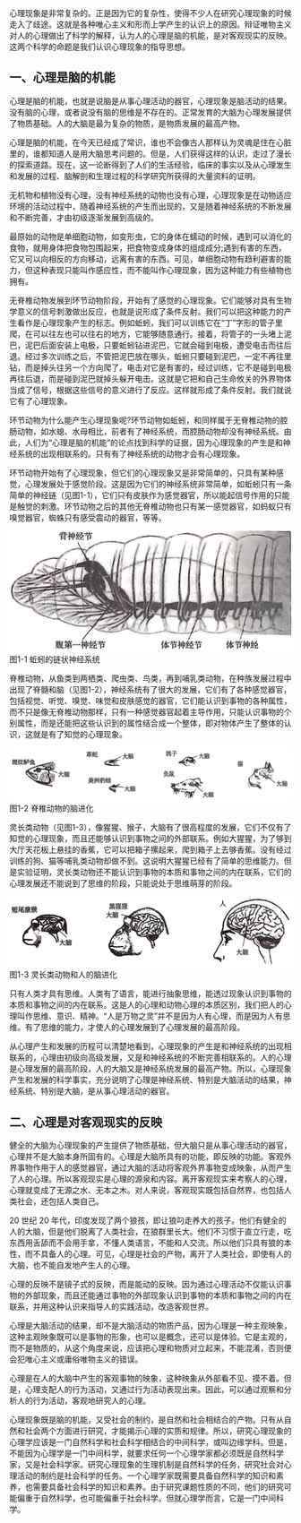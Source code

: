 

心理现象是非常复杂的。正是因为它的复杂性，使得不少人在研究心理现象的时候走入了歧途。这就是各种唯心主义和形而上学产生的认识上的原因。辩证唯物主义对人的心理做出了科学的解释，认为人的心理是脑的机能，是对客观现实的反映。这两个科学的命题是我们认识心理现象的指导思想。

## 一、心理是脑的机能

心理是脑的机能，也就是说脑是从事心理活动的器官，心理现象是脑活动的结果。没有脑的心理，或者说没有脑的思维是不存在的。正常发育的大脑为心理发展提供了物质基础。人的大脑是最为复杂的物质，是物质发展的最高产物。

心理是脑的机能，在今天已经成了常识，谁也不会像古人那样认为灵魂是住在心脏里的，谁都知道人是用大脑思考问题的。但是，人们获得这样的认识，走过了漫长的探索道路。现在，这一论断得到了人们的生活经验，临床的事实以及从心理发生和发展的过程、脑解剖和生理过程的科学研究所获得的大量资料的证明。

无机物和植物没有心理，没有神经系统的动物也没有心理，心理现象是在动物适应环境的活动过程中，随着神经系统的产生而出现的，又是随着神经系统的不断发展和不断完善，才由初级逐渐发展到高级的。

最原始的动物是单细胞动物，如变形虫，它的身体在蠕动的时候，遇到可以消化的食物，就用身体把食物包围起来，把食物变成身体的组成成分;遇到有害的东西，它又可以向相反的方向移动，远离有害的东西。可见，单细胞动物有趋利避害的能力，但这种表现只能叫作感应性，而不能叫作心理现象，因为这种能力有些植物也拥有。

无脊椎动物发展到环节动物阶段，开始有了感觉的心理现象。它们能够对具有生物学意义的信号刺激做出反应，也就是说形成了条件反射。我们可以把这种能力的产生看作是心理现象产生的标志。例如蚯蚓，我们可以训练它在“丁”字形的管子里爬，在可以往左也可以往右的地方，它能够随意通行。接着，将管子的一头堵上泥巴，泥巴后面安装上电极，只要蚯蚓钻进泥巴，它就会碰到电极，遭受电击而往后退。经过多次训练之后，不管把泥巴放在哪头，蚯蚓只要碰到泥巴，一定不再往里钻，而是掉头往另一个方向爬了。电击对它是有害的，经过训练，它不是碰到电极再往后退，而是碰到泥巴就掉头躲开电击。这就是它把和自己生命攸关的外界物体当成了信号，根据这些信号的意义进行了反应。这样就形成了条件反射。我们就说它有了心理现象。

环节动物为什么能产生心理现象呢?环节动物如蚯蚓，和同样属于无脊椎动物的腔肠动物，如水螅、水母相比，前者有了神经系统，而腔肠动物却没有神经系统。由此，人们为“心理是脑的机能”的论点找到科学的证据，因为心理现象的产生是和神经系统的出现相联系的。只有有了神经系统的动物才会有心理现象。

环节动物开始有了心理现象，但它们的心理现象又是非常简单的，只具有某种感觉，心理发展处于感觉阶段。这是因为它们的神经系统非常简单，如蚯蚓只有一条简单的神经链（见图1-1），它们只有皮肤作为感觉器官，所以能起信号作用的只能是触觉的刺激。环节动物之后的其他无脊椎动物也只有某一感觉器官，如蚂蚁只有嗅觉器官，蜘蛛只有感受震动的器官，等等。

![蚯蚓的链状神经系统](/images/opus/unclassified/theory/1-1.jpg "图1-1 蚯蚓的链状神经系统")<br/>
图1-1 蚯蚓的链状神经系统

脊椎动物，从鱼类到两栖类、爬虫类、鸟类，再到哺乳类动物，在种族发展过程中出现了脊髓和脑（见图1-2），神经系统有了很大的发展，它们有了各种感觉器官，包括视觉、听觉、嗅觉、味觉和皮肤感觉的器官，它们能认识到事物的各种属性，而不只是像无脊椎动物那样，只有一种感觉器官起着主导作用，只能认识事物的个别属性，而是还能把这些认识到的属性结合成一个整体，即对物体产生了整体的认识，这就是有了知觉的心理现象。

![脊椎动物的脑进化](/images/opus/unclassified/theory/1-2.jpg "图1-2 脊椎动物的脑进化")<br/>
图1-2 脊椎动物的脑进化

灵长类动物（见图1-3），像猩猩、猴子，大脑有了很高程度的发展，它们不仅有了知觉的心理现象，而且还能够认识到事物之间的外部联系。例如大猩猩，为了够到大厅天花板上悬挂的香蕉，它可以把箱子摞起来，爬到箱子上去够香蕉。没有经过训练的狗、猫等哺乳类动物却做不到。这说明大猩猩已经有了简单的思维能力。但是实验证明，灵长类动物还不能认识到事物的本质和事物之间的内在联系，它们的心理发展还不能说到了思维的阶段，只能说处于思维萌芽的阶段。

![灵长类动物和人的脑进化](/images/opus/unclassified/theory/1-3.jpg "图1-3 灵长类动物和人的脑进化")<br/>
图1-3 灵长类动物和人的脑进化

只有人类才具有思维。人类有了语言，能进行抽象思维，能透过现象认识到事物的本质和事物之间的内在联系。这是人的心理和动物心理的本质区别，我们把人的心理叫作思维、意识、精神。“人是万物之灵”并不是因为人有心理，而是因为人有思维。有了思维的能力，才使人的心理发展到了心理发展的最高阶段。

从心理产生和发展的历程可以清楚地看到，心理现象的产生是和神经系统的出现相联系的，心理由初级向高级发展，又是和神经系统的不断完善相联系的。人的心理是心理发展的最高阶段，人的大脑又是神经系统发展的最高产物。所以，心理现象产生和发展的科学事实，充分说明了心理是神经系统、特别是大脑活动的结果，神经系统、特别是大脑，是从事心理活动的器官。

## 二、心理是对客观现实的反映

健全的大脑为心理现象的产生提供了物质基础，但大脑只是从事心理活动的器官，心理并不是大脑本身所固有的。心理是大脑所具有的功能，即反映的功能。客观外界事物作用于人的感觉器官，通过大脑的活动将客观外界事物变成映象，从而产生了人的心理。所以客观现实是心理的源泉和内容。离开客观现实来考察人的心理，心理就变成了无源之水、无本之木。对人来说，客观现实既包括自然界，也包括人类社会，还包括人类自己。

20 世纪 20 年代，印度发现了两个狼孩，即让狼叼走养大的孩子。他们有健全的人的大脑，但是他们脱离了人类社会，在狼群里长大。他们不习惯于直立行走，吃东西用舌舔而不会用手拿，不懂人类语言，不能和人交流。所以他们只具有狼的本性，而不具备人的心理。可见，心理是社会的产物，离开了人类社会，即使有人的大脑，也不能自发地产生人的心理。

心理的反映不是镜子式的反映，而是能动的反映。因为通过心理活动不仅能认识事物的外部现象，而且还能通过事物的外部现象认识到事物的本质和事物之间的内在联系，并用这种认识来指导人的实践活动，改造客观世界。

心理是大脑活动的结果，却不是大脑活动的物质产品，因为心理是一种主观映象，这种主观映象既可以是事物的形象，也可以是概念，还可以是体验。它是主观的，而不是物质的，从这个角度来说，应该把心理和物质对立起来，不能混淆，否则便会犯唯心主义或庸俗唯物主义的错误。

心理是在人的大脑中产生的客观事物的映象，这种映象从外部看不见、摸不着。但是，心理支配人的行为活动，又通过行为活动表现出来。因此，可以通过观察和分析人的行为活动，客观地研究人的心理。

心理现象既是脑的机能，又受社会的制约，是自然和社会相结合的产物。只有从自然和社会两个方面进行研究，才能揭示心理的实质和规律。所以，研究心理现象的心理学应该是一门自然科学和社会科学相结合的中间科学，或叫边缘学科。但是，不能因为心理学是一门中间科学，就要求任何一个心理学家都必须既是自然科学家，又是社会科学家。研究心理现象的生理机制是自然科学的任务，研究社会对心理活动的制约是社会科学的任务。一个心理学家既需要具备自然科学的知识和素养，也需要具备社会科学的知识和素养。由于研究课题性质的不同，他们的研究可能偏重于自然科学，也可能偏重于社会科学。但就心理学而言，它是一门中间科学。
